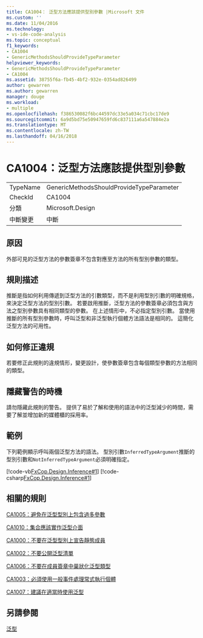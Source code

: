 ```yaml
---
title: CA1004： 泛型方法應該提供型別參數 |Microsoft 文件
ms.custom: ''
ms.date: 11/04/2016
ms.technology:
- vs-ide-code-analysis
ms.topic: conceptual
f1_keywords:
- CA1004
- GenericMethodsShouldProvideTypeParameter
helpviewer_keywords:
- GenericMethodsShouldProvideTypeParameter
- CA1004
ms.assetid: 38755f6a-fb45-4bf2-932e-0354ad826499
author: gewarren
ms.author: gewarren
manager: douge
ms.workload:
- multiple
ms.openlocfilehash: f386530082f6bc44597dc33e5a034c71cbc17de9
ms.sourcegitcommit: 6a9d5bd75e50947659fd6c837111a6a547884e2a
ms.translationtype: MT
ms.contentlocale: zh-TW
ms.lasthandoff: 04/16/2018
---
```

# <a name="ca1004-generic-methods-should-provide-type-parameter"></a>CA1004：泛型方法應該提供型別參數
|||  
|-|-|  
|TypeName|GenericMethodsShouldProvideTypeParameter|  
|CheckId|CA1004|  
|分類|Microsoft.Design|  
|中斷變更|中斷|  
  
## <a name="cause"></a>原因  
 外部可見的泛型方法的參數簽章不包含對應至方法的所有型別參數的類型。  
  
## <a name="rule-description"></a>規則描述  
 推斷是指如何利用傳遞到泛型方法的引數類型，而不是利用型別引數的明確規格，來決定泛型方法的型別引數。 若要啟用推斷，泛型方法的參數簽章必須包含與方法之型別參數具有相同類型的參數。 在上述情形中，不必指定型別引數。 當使用推斷的所有型別參數時，呼叫泛型和非泛型執行個體方法語法是相同的。 這簡化泛型方法的可用性。  
  
## <a name="how-to-fix-violations"></a>如何修正違規  
 若要修正此規則的違規情形，變更設計，使參數簽章包含每個類型參數的方法相同的類型。  
  
## <a name="when-to-suppress-warnings"></a>隱藏警告的時機  
 請勿隱藏此規則的警告。 提供了易於了解和使用的語法中的泛型減少的時間，需要了解並增加新的媒體櫃的採用率。  
  
## <a name="example"></a>範例  
 下列範例顯示呼叫兩個泛型方法的語法。 型別引數`InferredTypeArgument`推斷的型別引數和`NotInferredTypeArgument`必須明確指定。  
  
 [!code-vb[FxCop.Design.Inference#1](../code-quality/codesnippet/VisualBasic/ca1004-generic-methods-should-provide-type-parameter_1.vb)]
 [!code-csharp[FxCop.Design.Inference#1](../code-quality/codesnippet/CSharp/ca1004-generic-methods-should-provide-type-parameter_1.cs)]  
  
## <a name="related-rules"></a>相關的規則  
 [CA1005：避免在泛型型別上包含過多參數](../code-quality/ca1005-avoid-excessive-parameters-on-generic-types.md)  
  
 [CA1010：集合應該實作泛型介面](../code-quality/ca1010-collections-should-implement-generic-interface.md)  
  
 [CA1000：不要在泛型型別上宣告靜態成員](../code-quality/ca1000-do-not-declare-static-members-on-generic-types.md)  
  
 [CA1002：不要公開泛型清單](../code-quality/ca1002-do-not-expose-generic-lists.md)  
  
 [CA1006：不要在成員簽章中巢狀化泛型類型](../code-quality/ca1006-do-not-nest-generic-types-in-member-signatures.md)  
  
 [CA1003：必須使用一般事件處理常式執行個體](../code-quality/ca1003-use-generic-event-handler-instances.md)  
  
 [CA1007：建議在適當時使用泛型](../code-quality/ca1007-use-generics-where-appropriate.md)  
  
## <a name="see-also"></a>另請參閱  
 [泛型](/dotnet/csharp/programming-guide/generics/index)